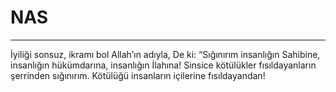 # NAS
---
İyiliği sonsuz, ikramı bol Allah’ın adıyla,
De ki: “Sığınırım insanlığın Sahibine,
insanlığın hükümdarına,
insanlığın İlahına!
Sinsice kötülükler fısıldayanların şerrinden sığınırım.
Kötülüğü insanların içilerine fısıldayandan!